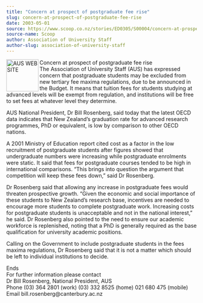 ```yaml
---
title: "Concern at prospect of postgraduate fee rise"
slug: concern-at-prospect-of-postgraduate-fee-rise
date: 2003-05-01
source: https://www.scoop.co.nz/stories/ED0305/S00004/concern-at-prospect-of-postgraduate-fee-rise.htm
source-name: Scoop
author: Association of University Staff
author-slug: association-of-university-staff
---
```


<p><img align="left" width="85" height="85" src="http://www.aus.ac.nz/pictures/logo.gif" alt="AUS WEB SITE" border="0">Concern at prospect of
postgraduate fee rise<br>The Association of University Staff
(AUS) has expressed concern that postgraduate students may
be excluded from new tertiary fee maxima regulations, due to
be announced in the Budget. It means that tuition fees for
students studying at advanced levels will be exempt from
regulation, and institutions will be free to set fees at
whatever level they determine.</p>

<p>AUS National President, Dr
Bill Rosenberg, said today that the latest OECD data
indicates that New Zealand’s graduation rate for advanced
research programmes, PhD or equivalent, is low by comparison
to other OECD nations.<p>

<p>A 2001 Ministry of Education
report cited cost as a factor in the low recruitment of
postgraduate students after figures showed that
undergraduate numbers were increasing while postgraduate
enrolments were static. It said that fees for postgraduate
courses tended to be high in international comparisons.
“This brings into question the argument that competition
will keep these fees down,” said Dr Rosenberg.</p>

<p>Dr
Rosenberg said that allowing any increase in postgraduate
fees would threaten prospective growth. “Given the economic
and social importance of these students to New Zealand’s
research base, incentives are needed to encourage more
students to complete postgraduate work. Increasing costs for
postgraduate students is unacceptable and not in the
national interest,” he said. Dr Rosenberg also pointed to
the need to ensure our academic workforce is replenished,
noting that a PhD is generally required as the base
qualification for university academic positions.<p>
<p>Calling
on the Government to include postgraduate students in the
fees maxima regulations, Dr Rosenberg said that it is not a
matter which should be left to individual institutions to
decide.</p>

<p>Ends<br>For further information please
contact<br>Dr Bill Rosenberg, National President,
AUS				<br>Phone 	(03) 364 2801 (work)	(03) 332 8525 (home)	
021 680 475 (mobile) Email
	bill.rosenberg@canterbury.ac.nz<br><p>